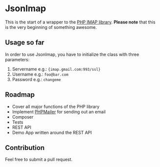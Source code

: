 # JsonImap
 
This is the start of a wrapper to the [PHP IMAP library](http://php.net/manual/en/book.imap.php). **Please note** that this is the very beginning of something awesome.

## Usage so far
In order to use JsonImap, you have to initialize the class with three parameters:

1. Servername e.g.: `{imap.gmail.com:993/ssl}`
2. Username e.g.: `foo@bar.com`
3. Password e.g.: `changeme`

## Roadmap
* Cover all major functions of the PHP library
* Implement [PHPMailer](https://github.com/PHPMailer/PHPMailer) for sending out an email
* Composer
* Tests
* REST API
* Demo App written around the REST API

## Contribution
Feel free to submit a pull request. 
